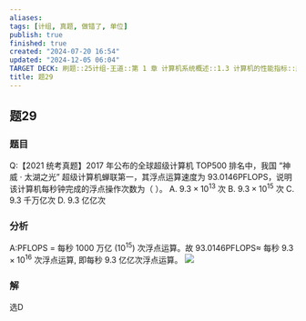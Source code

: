 ```yaml
---
aliases: 
tags: [计组, 真题, 做错了, 单位]
publish: true
finished: true
created: "2024-07-20 16:54"
updated: "2024-12-05 06:04"
TARGET DECK: 刷题::25计组-王道::第 1 章 计算机系统概述::1.3 计算机的性能指标::题29
title: 题29
---
```

## 题29
### 题目
Q:【2021 统考真题】2017 年公布的全球超级计算机 TOP500 排名中，我国 “神威 · 太湖之光” 超级计算机蝉联第一，其浮点运算速度为 93.0146PFLOPS，说明该计算机每秒钟完成的浮点操作次数为（ ）。
A. $9.3\times10^{13}$ 次
B. $9.3\times10^{15}$ 次
C. 9.3 千万亿次
D. 9.3 亿亿次
### 分析
A:PFLOPS $=$ 每秒 1000 万亿 $\left( {10}^{15}\right)$ 次浮点运算。故 ${93.0146}\mathrm{{PFLOPS}} \approx$ 每秒 ${9.3} \times  {10}^{16}$ 次浮点运算, 即每秒 9.3 亿亿次浮点运算。
![](https://img.hwenyi.live/202407230252114.webp)
### 解
选D
<!--ID: 1721674773019-->
